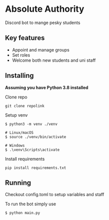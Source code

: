# Absolute Authority
Discord bot to mange pesky students
## Key features
* Appoint and manage groups
* Set roles
* Welcome both new students and uni staff
## Installing
**Assuming you have Python 3.8 installed**

Clone repo
```
git clone repolink
```
Setup venv
```
$ python3 -m venv ./venv

# Linux/macOS
$ source ./venv/bin/activate

# Windows
$ .\venv\Scripts\activate
```
Install requirements
```
pip install requirements.txt
```
## Running
Checkout config.toml to setup variables and staff

To run the bot simply use

```
$ python main.py
```
